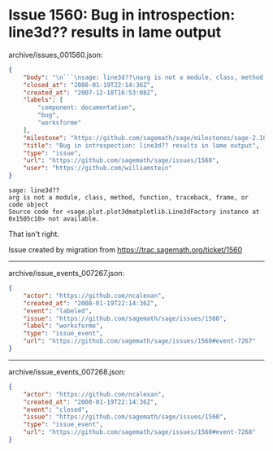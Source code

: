 # Issue 1560: Bug in introspection: line3d?? results in lame output

archive/issues_001560.json:
```json
{
    "body": "\n```\nsage: line3d??\narg is not a module, class, method, function, traceback, frame, or code object\nSource code for <sage.plot.plot3dmatplotlib.Line3dFactory instance at 0x1505c10> not available.\n```\n\nThat isn't right. \n\nIssue created by migration from https://trac.sagemath.org/ticket/1560\n\n",
    "closed_at": "2008-01-19T22:14:36Z",
    "created_at": "2007-12-18T16:53:08Z",
    "labels": [
        "component: documentation",
        "bug",
        "worksforme"
    ],
    "milestone": "https://github.com/sagemath/sage/milestones/sage-2.10.1",
    "title": "Bug in introspection: line3d?? results in lame output",
    "type": "issue",
    "url": "https://github.com/sagemath/sage/issues/1560",
    "user": "https://github.com/williamstein"
}
```

```
sage: line3d??
arg is not a module, class, method, function, traceback, frame, or code object
Source code for <sage.plot.plot3dmatplotlib.Line3dFactory instance at 0x1505c10> not available.
```

That isn't right. 

Issue created by migration from https://trac.sagemath.org/ticket/1560





---

archive/issue_events_007267.json:
```json
{
    "actor": "https://github.com/ncalexan",
    "created_at": "2008-01-19T22:14:36Z",
    "event": "labeled",
    "issue": "https://github.com/sagemath/sage/issues/1560",
    "label": "worksforme",
    "type": "issue_event",
    "url": "https://github.com/sagemath/sage/issues/1560#event-7267"
}
```



---

archive/issue_events_007268.json:
```json
{
    "actor": "https://github.com/ncalexan",
    "created_at": "2008-01-19T22:14:36Z",
    "event": "closed",
    "issue": "https://github.com/sagemath/sage/issues/1560",
    "type": "issue_event",
    "url": "https://github.com/sagemath/sage/issues/1560#event-7268"
}
```
